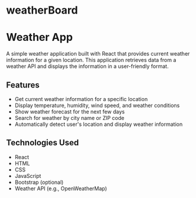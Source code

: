 # weatherBoard
# Weather App

A simple weather application built with React that provides current weather information for a given location. This application retrieves data from a weather API and displays the information in a user-friendly format.

## Features

- Get current weather information for a specific location
- Display temperature, humidity, wind speed, and weather conditions
- Show weather forecast for the next few days
- Search for weather by city name or ZIP code
- Automatically detect user's location and display weather information

## Technologies Used

- React
- HTML
- CSS
- JavaScript
- Bootstrap (optional)
- Weather API (e.g., OpenWeatherMap)

